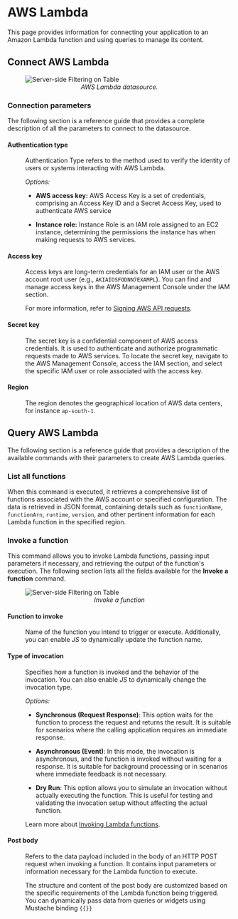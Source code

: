 #  AWS Lambda 

This page provides information for connecting your application to an Amazon Lambda function and using queries to manage its content.

## Connect AWS Lambda

 <figure>
  <img src="/img/connect-aws-lambda.png" style= {{width:"810px", height:"auto"}} alt="Server-side Filtering on Table"/>
  <figcaption align = "center"><i>AWS Lambda datasource.</i></figcaption>
</figure>


### Connection parameters

The following section is a reference guide that provides a complete description of all the parameters to connect to the datasource.


#### Authentication type

<dd>

Authentication Type refers to the method used to verify the identity of users or systems interacting with AWS Lambda. 

*Options:*

* **AWS access key:** AWS Access Key is a set of credentials, comprising an Access Key ID and a Secret Access Key, used to authenticate AWS service 

* **Instance role:**  Instance Role is an IAM role assigned to an EC2 instance, determining the permissions the instance has when making requests to AWS services.


</dd>

#### Access key

<dd>

Access keys are long-term credentials for an IAM user or the AWS account root user (e.g., `AKIAIOSFODNN7EXAMPL`). You can find and manage access keys in the AWS Management Console under the IAM section. 

For more information, refer to [Signing AWS API requests](https://docs.aws.amazon.com/IAM/latest/UserGuide/reference_aws-signing.html).

</dd>

#### Secret key

<dd>

The secret key is a confidential component of AWS access credentials. It is used to authenticate and authorize programmatic requests made to AWS services. To locate the secret key, navigate to the AWS Management Console, access the IAM section, and select the specific IAM user or role associated with the access key. 


</dd>

#### Region

<dd>

The region denotes the geographical location of AWS data centers, for instance `ap-south-1`.

</dd>


## Query AWS Lambda 

The following section is a reference guide that provides a description of the available commands with their parameters to create AWS Lambda queries.

### List all functions

When this command is executed, it retrieves a comprehensive list of functions associated with the AWS account or specified configuration. The data is retrieved in JSON format, containing details such as `functionName`, `functionArn`, `runtime`, `version`, and other pertinent information for each Lambda function in the specified region.


### Invoke a function

This command allows you to invoke Lambda functions, passing input parameters if necessary, and retrieving the output of the function's execution. The following section lists all the fields available for the **Invoke a function** command.

 <figure>
  <img src="/img/Invokefunction.png" style= {{width:"810px", height:"auto"}} alt="Server-side Filtering on Table"/>
  <figcaption align = "center"><i>Invoke a function</i></figcaption>
</figure>


#### Function to invoke

<dd>

Name of the function you intend to trigger or execute. Additionally, you can enable *JS* to dynamically update the function name.

</dd>

#### Type of invocation

<dd>

Specifies how a function is invoked and the behavior of the invocation. You can also enable *JS* to dynamically change the invocation type.

*Options:*

* **Synchronous (Request Response)**: This option waits for the function to process the request and returns the result. It is suitable for scenarios where the calling application requires an immediate response.

* **Asynchronous (Event)**: In this mode, the invocation is asynchronous, and the function is invoked without waiting for a response. It is suitable for background processing or in scenarios where immediate feedback is not necessary.

* **Dry Run**: This option allows you to simulate an invocation without actually executing the function. This is useful for testing and validating the invocation setup without affecting the actual function.

Learn more about [Invoking Lambda functions](https://docs.aws.amazon.com/lambda/latest/dg/lambda-invocation.html).

</dd>

#### Post body


<dd>

Refers to the data payload included in the body of an HTTP POST request when invoking a function. It contains input parameters or information necessary for the Lambda function to execute. 

The structure and content of the post body are customized based on the specific requirements of the Lambda function being triggered. You can dynamically pass data from queries or widgets using Mustache binding `{{}}`

</dd>